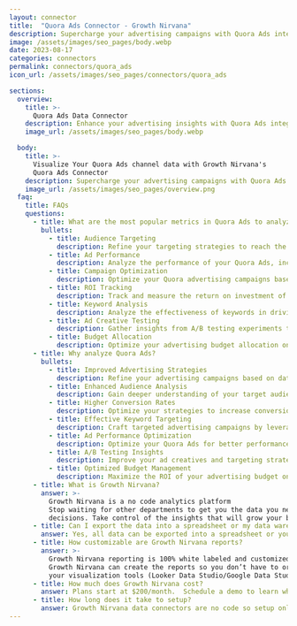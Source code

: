 ```yaml
---
layout: connector
title:  "Quora Ads Connector - Growth Nirvana"
description: Supercharge your advertising campaigns with Quora Ads integration. Gain actionable insights from campaign data analysis to optimize your advertising efforts.
image: /assets/images/seo_pages/body.webp
date: 2023-08-17
categories: connectors
permalink: connectors/quora_ads
icon_url: /assets/images/seo_pages/connectors/quora_ads

sections:
  overview:
    title: >-
      Quora Ads Data Connector
    description: Enhance your advertising insights with Quora Ads integration. Unlock valuable data to shape your advertising strategies, analyze campaign performance, and drive better results.
    image_url: /assets/images/seo_pages/body.webp

  body:
    title: >-
      Visualize Your Quora Ads channel data with Growth Nirvana's
      Quora Ads Connector
    description: Supercharge your advertising campaigns with Quora Ads integration. Gain actionable insights from campaign data analysis to optimize your advertising efforts.
    image_url: /assets/images/seo_pages/overview.png
  faq:
    title: FAQs
    questions:
      - title: What are the most popular metrics in Quora Ads to analyze?
        bullets:
          - title: Audience Targeting
            description: Refine your targeting strategies to reach the right audience on Quora.
          - title: Ad Performance
            description: Analyze the performance of your Quora Ads, including click-through rates and conversion rates.
          - title: Campaign Optimization
            description: Optimize your Quora advertising campaigns based on data-driven insights.
          - title: ROI Tracking
            description: Track and measure the return on investment of your Quora advertising campaigns.
          - title: Keyword Analysis
            description: Analyze the effectiveness of keywords in driving engagement and conversions.
          - title: Ad Creative Testing
            description: Gather insights from A/B testing experiments to improve ad creatives.
          - title: Budget Allocation
            description: Optimize your advertising budget allocation on Quora for better results.
      - title: Why analyze Quora Ads?
        bullets:
          - title: Improved Advertising Strategies
            description: Refine your advertising campaigns based on data-driven insights from Quora Ads.
          - title: Enhanced Audience Analysis
            description: Gain deeper understanding of your target audience on Quora.
          - title: Higher Conversion Rates
            description: Optimize your strategies to increase conversion rates on Quora.
          - title: Effective Keyword Targeting
            description: Craft targeted advertising campaigns by leveraging effective keyword analysis.
          - title: Ad Performance Optimization
            description: Optimize your Quora Ads for better performance and higher engagement.
          - title: A/B Testing Insights
            description: Improve your ad creatives and targeting strategies with insights from A/B tests.
          - title: Optimized Budget Management
            description: Maximize the ROI of your advertising budget on Quora.
      - title: What is Growth Nirvana?
        answer: >-
          Growth Nirvana is a no code analytics platform 
          Stop waiting for other departments to get you the data you need to make critical business 
          decisions. Take control of the insights that will grow your business.
      - title: Can I export the data into a spreadsheet or my data warehouse?
        answer: Yes, all data can be exported into a spreadsheet or your data warehouse (Google BigQuery, AWS, Snowflake, Azure, etc)
      - title: How customizable are Growth Nirvana reports?
        answer: >-
          Growth Nirvana reporting is 100% white labeled and customized to your specifications.
          Growth Nirvana can create the reports so you don’t have to or you can connect
          your visualization tools (Looker Data Studio/Google Data Studio, Tableau, PowerBI, etc) to Growth Nirvana.
      - title: How much does Growth Nirvana cost?
        answer: Plans start at $200/month.  Schedule a demo to learn what plan is best for you.
      - title: How long does it take to setup?
        answer: Growth Nirvana data connectors are no code so setup only requires a few clicks.
---
```

